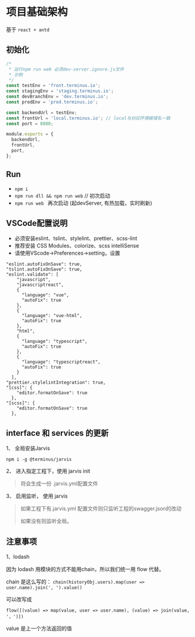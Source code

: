 # 项目基础架构

基于 `react + antd`

## 初始化
```js
/*
 * 运行npm run web 必须dev-server.ignore.js文件
 * 示例
 */
const testEnv = 'front.terminus.io';
const stagingEnv = 'staging.terminus.io';
const devBranchEnv = 'dev.terminus.io';
const prodEnv = 'prod.terminus.io';

const backendUrl = testEnv;
const frontUrl = 'local.terminus.io'; // local与对应环境根域名一致
const port = 8080;

module.exports = {
  backendUrl,
  frontUrl,
  port,
};
```

## Run

- `npm i`
- `npm run dll && npm run web` // 初次启动
- `npm run web ` 再次启动 (起devServer, 有热加载，实时刷新)

## VSCode配置说明
* 必须安装eslint、tslint、stylelint、prettier、scss-lint
* 推荐安装 CSS Modules、colorize、scss intelliSense
* 请使用VScode->Preferences->setting，设置

```shell
"eslint.autoFixOnSave": true,
"tslint.autoFixOnSave": true,
"eslint.validate": [
    "javascript",
    "javascriptreact",
    {
      "language": "vue",
      "autoFix": true
    },
    {
      "language": "vue-html",
      "autoFix": true
    },
    "html",
    {
      "language": "typescript",
      "autoFix": true
    },
    {
      "language": "typescriptreact",
      "autoFix": true
    }
  ],
"prettier.stylelintIntegration": true,
"[css]": {
    "editor.formatOnSave": true
  },
"[scss]": {
    "editor.formatOnSave": true
  },
```

## interface 和 services 的更新

1、 全局安装Jarvis

```shell
npm i -g @terminus/jarvis
```

2、 进入指定工程下，使用 jarvis init

   > 将会生成一份 .jarvis.yml配置文件

3、 启用监听， 使用 jarvis

   > 如果工程下有.jarvis.yml 配置文件则只监听工程的swagger.json的改动
   >
   > 如果没有则监听全局。
   
## 注意事项
1、lodash

  因为 lodash 用模块的方式不能用chain，所以我们统一用 flow 代替。

  chain 是这么写的：
  `chain(historyObj.users).map(user => user.name).join(', ').value()`

  可以改写成

  `flow([(value) => map(value, user => user.name), (value) => join(value, '，')])`

  value 是上一个方法返回的值


